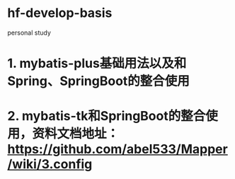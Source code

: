 # hf-develop-basis
personal study

# 1. mybatis-plus基础用法以及和Spring、SpringBoot的整合使用
# 2. mybatis-tk和SpringBoot的整合使用，资料文档地址：https://github.com/abel533/Mapper/wiki/3.config
